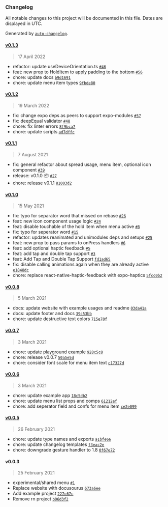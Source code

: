 ### Changelog

All notable changes to this project will be documented in this file. Dates are displayed in UTC.

Generated by [`auto-changelog`](https://github.com/CookPete/auto-changelog).

#### [v0.1.3](https://github.com/enesozturk/react-native-hold-menu/compare/v0.1.2...v0.1.3)

> 17 April 2022

- refactor: update useDeviceOrientation.ts [`#46`](https://github.com/enesozturk/react-native-hold-menu/pull/46)
- feat: new prop to HoldItem to apply padding to the bottom [`#56`](https://github.com/enesozturk/react-native-hold-menu/pull/56)
- chore: update docs [`b9d1691`](https://github.com/enesozturk/react-native-hold-menu/commit/b9d1691b24f69053104bc6d20630fc1def8eb5af)
- chore: update menu item types [`9fbde80`](https://github.com/enesozturk/react-native-hold-menu/commit/9fbde80a26c1473336bf007f8500b9ddd6ba9754)

#### [v0.1.2](https://github.com/enesozturk/react-native-hold-menu/compare/v0.1.1...v0.1.2)

> 19 March 2022

- fix: change expo deps as peers to support expo-modules [`#57`](https://github.com/enesozturk/react-native-hold-menu/pull/57)
- fix: deepEqual validator [`#48`](https://github.com/enesozturk/react-native-hold-menu/pull/48)
- chore: fix linter errors [`8f9bca7`](https://github.com/enesozturk/react-native-hold-menu/commit/8f9bca762200103aeba4a19f41c94a2cc26df2f8)
- chore: update scripts [`ad7dffc`](https://github.com/enesozturk/react-native-hold-menu/commit/ad7dffc0ff1efb8b80b8de10f58417e0ba7f912c)

#### [v0.1.1](https://github.com/enesozturk/react-native-hold-menu/compare/v0.1.0...v0.1.1)

> 7 August 2021

- fix: general refactor about spread usage, menu item, optional icon component [`#39`](https://github.com/enesozturk/react-native-hold-menu/pull/39)
- release: v0.1.0 📦 [`#27`](https://github.com/enesozturk/react-native-hold-menu/pull/27)
- chore: release v0.1.1 [`81003d2`](https://github.com/enesozturk/react-native-hold-menu/commit/81003d21b596944013165800f7787eec49ff4e7b)

#### [v0.1.0](https://github.com/enesozturk/react-native-hold-menu/compare/v0.0.8...v0.1.0)

> 15 May 2021

- fix: typo for separator word that missed on rebase [`#26`](https://github.com/enesozturk/react-native-hold-menu/pull/26)
- feat: new icon component usage logic [`#24`](https://github.com/enesozturk/react-native-hold-menu/pull/24)
- feat: disable touchable of the hold item when menu active [`#8`](https://github.com/enesozturk/react-native-hold-menu/pull/8)
- fix: typo for seperator word [`#15`](https://github.com/enesozturk/react-native-hold-menu/pull/15)
- refactor: updates reanimated and unimodules deps and setups [`#25`](https://github.com/enesozturk/react-native-hold-menu/pull/25)
- feat: new prop to pass params to onPress handlers [`#6`](https://github.com/enesozturk/react-native-hold-menu/pull/6)
- feat: add optional haptic feedback [`#5`](https://github.com/enesozturk/react-native-hold-menu/pull/5)
- feat: add tap and double tap support [`#3`](https://github.com/enesozturk/react-native-hold-menu/pull/3)
- feat: Add Tap and Double Tap Support [`fd1ad65`](https://github.com/enesozturk/react-native-hold-menu/commit/fd1ad653cad4f1f3a212eedda5a4d87f54077510)
- fix: disable calling animations again when they are already active [`e1848dc`](https://github.com/enesozturk/react-native-hold-menu/commit/e1848dca63f46c5ed50685a78471e043c9aba2c3)
- chore: replace react-native-haptic-feedback with expo-haptics [`5fcc0b2`](https://github.com/enesozturk/react-native-hold-menu/commit/5fcc0b2b144b9ea93debafe05f80a244b91d1c99)

#### [v0.0.8](https://github.com/enesozturk/react-native-hold-menu/compare/v0.0.7...v0.0.8)

> 5 March 2021

- docs: update website with example usages and readme [`03da41a`](https://github.com/enesozturk/react-native-hold-menu/commit/03da41abd2958c791b933d3e45a0380dcb5b5131)
- docs: update footer and docs [`39c53bb`](https://github.com/enesozturk/react-native-hold-menu/commit/39c53bb59718184b383f303aa4be1abe749a905e)
- chore: update destructive text colors [`715e70f`](https://github.com/enesozturk/react-native-hold-menu/commit/715e70f9bb86cf74146029cb5f41c81d321663d9)

#### [v0.0.7](https://github.com/enesozturk/react-native-hold-menu/compare/v0.0.6...v0.0.7)

> 3 March 2021

- chore: update playground example [`928c5c8`](https://github.com/enesozturk/react-native-hold-menu/commit/928c5c82b76740a8741fc8eae625e7c613d7ca9c)
- chore: release v0.0.7 [`50a5e5d`](https://github.com/enesozturk/react-native-hold-menu/commit/50a5e5d37d960be1de36d47db3edba98c674ad87)
- chore: consider font scale for menu item text [`c17327d`](https://github.com/enesozturk/react-native-hold-menu/commit/c17327d51e22efa42f8ac702afc93e6213064d0c)

#### [v0.0.6](https://github.com/enesozturk/react-native-hold-menu/compare/v0.0.5...v0.0.6)

> 3 March 2021

- chore: update example app [`18c5db2`](https://github.com/enesozturk/react-native-hold-menu/commit/18c5db23e95387280e4dca5318b86b133ebcbbc8)
- chore: update menu list props and comps [`61212ef`](https://github.com/enesozturk/react-native-hold-menu/commit/61212efb9e530a1def7537881a0d22ad1ee8142e)
- chore: add seperator field and confs for menu item [`ce2e099`](https://github.com/enesozturk/react-native-hold-menu/commit/ce2e099c20eb8400cd66bad557d9ca666d4aab16)

#### [v0.0.5](https://github.com/enesozturk/react-native-hold-menu/compare/v0.0.3...v0.0.5)

> 26 February 2021

- chore: update type names and exports [`a1bfe66`](https://github.com/enesozturk/react-native-hold-menu/commit/a1bfe66aced64e0498598c00f305e989fc0e0062)
- chore: update changelog templates [`f3eac2e`](https://github.com/enesozturk/react-native-hold-menu/commit/f3eac2e8b5d380d2119ed77803f815969978f2eb)
- chore: downgrade gesture handler to 1.8 [`0f67e72`](https://github.com/enesozturk/react-native-hold-menu/commit/0f67e72311ea176ce68ef9e013fa07434593e145)

#### v0.0.3

> 25 February 2021

- experimental/shared menu [`#1`](https://github.com/enesozturk/react-native-hold-menu/pull/1)
- Replace website with docusourus [`673a6ee`](https://github.com/enesozturk/react-native-hold-menu/commit/673a6eed3d09ccdda3a318ff0c66b37f35c02be0)
- Add example project [`227c67c`](https://github.com/enesozturk/react-native-hold-menu/commit/227c67c373f9112b1a93a3f6b01df3ec02166e13)
- Remove rn project [`b06d3f2`](https://github.com/enesozturk/react-native-hold-menu/commit/b06d3f29efc08795592cec7f7fa13f9f35d71251)
